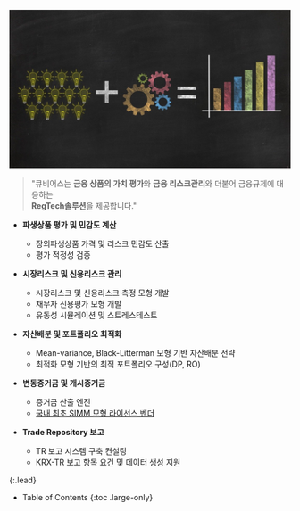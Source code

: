 ![image](/assets/img/blog/success-2081168_1280.jpg)


> "큐비어스는 **금융 상품의 가치 평가**와 **금융 리스크관리**와 더불어 금융규제에 대응하는 <br>
> **RegTech솔루션**을 제공합니다."




* **파생상품 평가 및 민감도 계산**
    - 장외파생상품 가격 및 리스크 민감도 산출
    - 평가 적정성 검증


* **시장리스크 및 신용리스크 관리**
    - 시장리스크 및 신용리스크 측정 모형 개발
    - 채무자 신용평가 모형 개발
    - 유동성 시뮬레이션 및 스트레스테스트

* **자산배분 및 포트폴리오 최적화**    
    - Mean-variance, Black-Litterman 모형 기반 자산배분 전략
    - 최적화 모형 기반의 최적 포트폴리오 구성(DP, RO)


* **변동증거금 및 개시증거금**
    - 증거금 산출 엔진
    - [국내 최초 SIMM 모형 라이선스 벤더](https://qvious.com/news/2019-11-29-mkarticle-isda/)


* **Trade Repository 보고**
    - TR 보고 시스템 구축 컨설팅  
    - KRX-TR 보고 항목 요건 및 데이터 생성 지원

{:.lead}

<!-- [Modernized](#linking-in-style) [design](#whats-in-the-cards), [big headlines](#ready-for-the-big-screen), big new features: [Built-In Search](#built-in-search), [Sticky Table of Contents](#sticky-table-of-contents), and [Auto-Hiding Navbar](#auto-hiding-navbar). That [and more](#and-much-more) is Hydejack 9. -->

- Table of Contents
{:toc .large-only}
